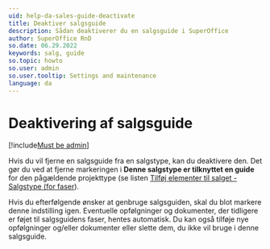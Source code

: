```yaml
---
uid: help-da-sales-guide-deactivate
title: Deaktiver salgsguide
description: Sådan deaktiverer du en salgsguide i SuperOffice
author: SuperOffice RnD
so.date: 06.29.2022
keywords: salg, guide
so.topic: howto
so.user: admin
so.user.tooltip: Settings and maintenance
language: da
---
```


# Deaktivering af salgsguide

[!include[Must be admin](../../../learn/includes/req-admin.md)]

Hvis du vil fjerne en salgsguide fra en salgstype, kan du deaktivere den. Det gør du ved at fjerne markeringen i **Denne salgstype er tilknyttet en guide** for den pågældende projekttype (se listen [Tilføj elementer til salget - Salgstype (for faser][1]).

Hvis du efterfølgende ønsker at genbruge salgsguiden, skal du blot markere denne indstilling igen. Eventuelle opfølgninger og dokumenter, der tidligere er føjet til salgsguidens faser, hentes automatisk. Du kan også tilføje nye opfølgninger og/eller dokumenter eller slette dem, du ikke vil bruge i denne salgsguide.

<!-- Referenced links -->
[1]: ../../../admin/lists/learn/sale-type.md

<!-- Referenced images -->
